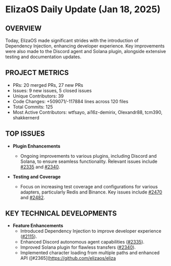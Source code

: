 # ElizaOS Daily Update (Jan 18, 2025)

## OVERVIEW 
Today, ElizaOS made significant strides with the introduction of Dependency Injection, enhancing developer experience. Key improvements were also made to the Discord agent and Solana plugin, alongside extensive testing and documentation updates.

## PROJECT METRICS
- PRs: 20 merged PRs, 27 new PRs
- Issues: 9 new issues, 5 closed issues
- Unique Contributors: 39
- Code Changes: +509071/-117884 lines across 120 files
- Total Commits: 125
- Most Active Contributors: wtfsayo, ai16z-demirix, Olexandr88, tcm390, shakkernerd

## TOP ISSUES
- **Plugin Enhancements**
  - Ongoing improvements to various plugins, including Discord and Solana, to ensure seamless functionality. Relevant issues include [#2335](https://github.com/elizaos/eliza/issues/2335) and [#2340](https://github.com/elizaos/eliza/issues/2340).

- **Testing and Coverage**
  - Focus on increasing test coverage and configurations for various adapters, particularly Redis and Binance. Key issues include [#2470](https://github.com/elizaos/eliza/issues/2470) and [#2482](https://github.com/elizaos/eliza/issues/2482).

## KEY TECHNICAL DEVELOPMENTS
- **Feature Enhancements**
  - Introduced Dependency Injection to improve developer experience ([#2115](https://github.com/elizaos/eliza/pull/2115)).
  - Enhanced Discord autonomous agent capabilities ([#2335](https://github.com/elizaos/eliza/pull/2335)).
  - Improved Solana plugin for flawless transfers ([#2340](https://github.com/elizaos/eliza/pull/2340)).
  - Implemented character loading from multiple paths and enhanced API ([#2365](https://github.com/elizaos/eliza